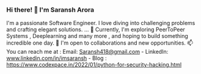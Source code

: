 ### Hi there! 👋 I'm Saransh Arora 

I'm a passionate Software Engineer. I love diving into challenging problems and crafting elegant solutions. 
...
🌱 Currently, I'm exploring PeerToPeer Systems , Deeplearning and many more , and hoping to build something incredible one day.
💼 I'm open to collaborations and new opportunities. 
📫 You can reach me at :
    Email: Saransh418@gmail.com - LinkedIn: www.linkedin.com/in/imsaransh - Blog : https://www.codexpace.in/2022/01/python-for-security-hacking.html
